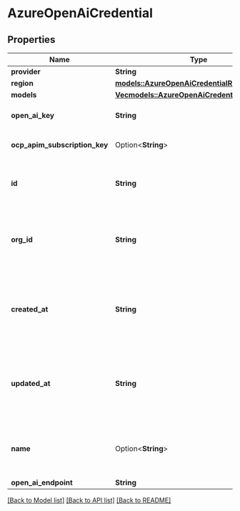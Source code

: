 # AzureOpenAiCredential

## Properties

Name | Type | Description | Notes
------------ | ------------- | ------------- | -------------
**provider** | **String** |  | 
**region** | [**models::AzureOpenAiCredentialRegion**](AzureOpenAiCredentialRegion.md) |  | 
**models** | [**Vec<models::AzureOpenAiCredentialModelsItem>**](AzureOpenAiCredentialModelsItem.md) |  | 
**open_ai_key** | **String** | This is not returned in the API. | 
**ocp_apim_subscription_key** | Option<**String**> | This is not returned in the API. | [optional]
**id** | **String** | This is the unique identifier for the credential. | 
**org_id** | **String** | This is the unique identifier for the org that this credential belongs to. | 
**created_at** | **String** | This is the ISO 8601 date-time string of when the credential was created. | 
**updated_at** | **String** | This is the ISO 8601 date-time string of when the assistant was last updated. | 
**name** | Option<**String**> | This is the name of credential. This is just for your reference. | [optional]
**open_ai_endpoint** | **String** |  | 

[[Back to Model list]](../README.md#documentation-for-models) [[Back to API list]](../README.md#documentation-for-api-endpoints) [[Back to README]](../README.md)


